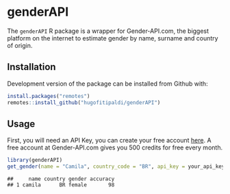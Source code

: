 
# genderAPI

<!-- badges: start --->

<!-- [![CRAN\_Status\_Badge](https://www.r-pkg.org/badges/version/covidsymptom)](https://cran.r-project.org/package=covidsymptom) -->

<!-- ![CRAN\Download\_Badge](https://cranlogs.r-pkg.org/badges/grand-total/covidsymptom) -->

<!-- [![](https://img.shields.io/badge/devel%20version-0.1.0-blue.svg)](https://github.com/csss-resultat/covidsymptom) -->

<!-- [![](https://img.shields.io/badge/lifecycle-experimental-orange.svg)](https://www.tidyverse.org/lifecycle/#experimental) -->

<!-- [![](https://img.shields.io/github/last-commit/csss-resultat/covidsymptom.svg)](https://github.com/csss-resultat/covidsymptom/commits/master) -->

<!-- badges: end -->

<!-- ```{r, include = FALSE} -->

<!-- knitr::opts_chunk$set( -->

<!--   collapse = TRUE, -->

<!--   comment = "#>", -->

<!--   fig.path = "man/figures/README-", -->

<!--   out.width = "100%" -->

<!-- ) -->

<!-- ``` -->

The `genderAPI` R package is a wrapper for Gender-API.com, the biggest
platform on the internet to estimate gender by name, surname and country
of origin.

## Installation

Development version of the package can be installed from Github with:

``` r
install.packages("remotes")
remotes::install_github("hugofitipaldi/genderAPI")
```

## Usage

First, you will need an API Key, you can create your free account
[here](https://gender-api.com/en/). A free account at Gender-API.com
gives you 500 credits for free every month.

``` r
library(genderAPI)
get_gender(name = "Camila", country_code = "BR", api_key = your_api_key)
```

    ##     name country gender accuracy
    ## 1 camila      BR female       98
